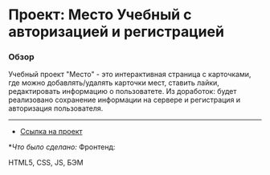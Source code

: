 # Проект: Место Учебный с авторизацией и регистрацией

### Обзор
Учебный проект "Место" - это интерактивная страница с карточками, где можно добавлять/удалять карточки мест, ставить лайки, редактировать информацию о пользоватете. Из доработок: будет реализовано сохранение информации на сервере и регистрация и авторизация пользователя.

***

* [Ссылка на проект](https://avetkovskaya.github.io/mesto/)

**Что было сделано:*
Фронтенд:

HTML5, CSS, JS,
БЭМ
